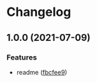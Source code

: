 # Changelog

## 1.0.0 (2021-07-09)


### Features

* readme ([fbcfee9](https://www.github.com/christopherthielen/release-please-test/commit/fbcfee9385e246ee2c96c6356eb88beab234e0f4))
